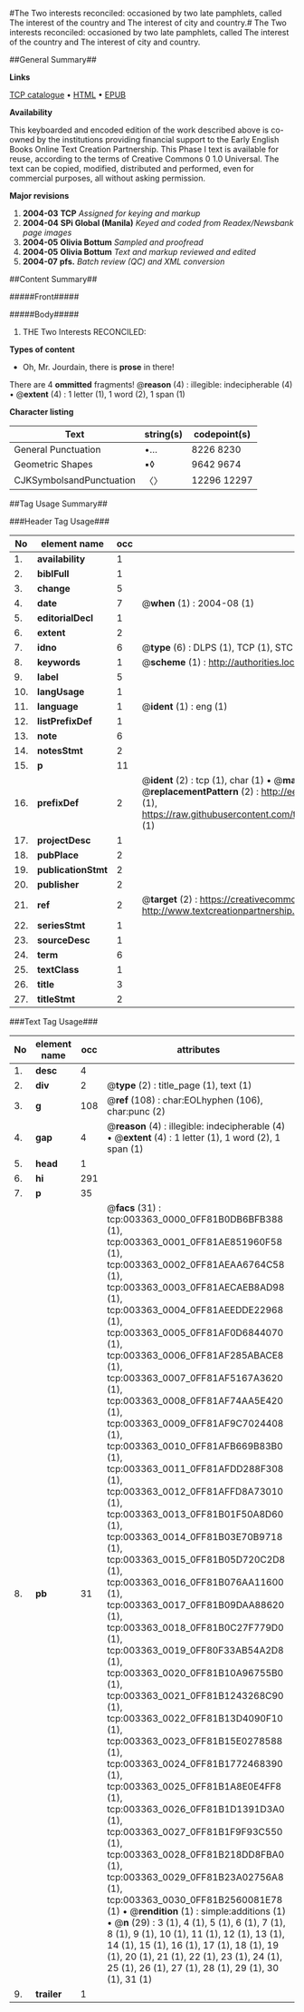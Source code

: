 #The Two interests reconciled: occasioned by two late pamphlets, called The interest of the country and The interest of city and country.#
The Two interests reconciled: occasioned by two late pamphlets, called The interest of the country and The interest of city and country.

##General Summary##

**Links**

[TCP catalogue](http://www.ota.ox.ac.uk/tcp/)  • 
[HTML](http://tei.it.ox.ac.uk/tcp/Texts-HTML/free/N02/N02822.html)  • 
[EPUB](http://tei.it.ox.ac.uk/tcp/Texts-EPUB/free/N02/N02822.epub)

**Availability**

This keyboarded and encoded edition of the
	       work described above is co-owned by the institutions
	       providing financial support to the Early English Books
	       Online Text Creation Partnership. This Phase I text is
	       available for reuse, according to the terms of Creative
	       Commons 0 1.0 Universal. The text can be copied,
	       modified, distributed and performed, even for
	       commercial purposes, all without asking permission.

**Major revisions**

1. __2004-03__ __TCP__ *Assigned for keying and markup*
1. __2004-04__ __SPi Global (Manila)__ *Keyed and coded from Readex/Newsbank page images*
1. __2004-05__ __Olivia Bottum__ *Sampled and proofread*
1. __2004-05__ __Olivia Bottum__ *Text and markup reviewed and edited*
1. __2004-07__ __pfs.__ *Batch review (QC) and XML conversion*

##Content Summary##

#####Front#####

#####Body#####

1. THE Two Interests RECONCILED:

**Types of content**

  * Oh, Mr. Jourdain, there is **prose** in there!

There are 4 **ommitted** fragments! 
 @__reason__ (4) : illegible: indecipherable (4)  •  @__extent__ (4) : 1 letter (1), 1 word (2), 1 span (1)

**Character listing**


|Text|string(s)|codepoint(s)|
|---|---|---|
|General Punctuation|•…|8226 8230|
|Geometric Shapes|▪◊|9642 9674|
|CJKSymbolsandPunctuation|〈〉|12296 12297|

##Tag Usage Summary##

###Header Tag Usage###

|No|element name|occ|attributes|
|---|---|---|---|
|1.|__availability__|1||
|2.|__biblFull__|1||
|3.|__change__|5||
|4.|__date__|7| @__when__ (1) : 2004-08 (1)|
|5.|__editorialDecl__|1||
|6.|__extent__|2||
|7.|__idno__|6| @__type__ (6) : DLPS (1), TCP (1), STC (1), NOTIS (1), IMAGE-SET (1), EVANS-CITATION (1)|
|8.|__keywords__|1| @__scheme__ (1) : http://authorities.loc.gov/ (1)|
|9.|__label__|5||
|10.|__langUsage__|1||
|11.|__language__|1| @__ident__ (1) : eng (1)|
|12.|__listPrefixDef__|1||
|13.|__note__|6||
|14.|__notesStmt__|2||
|15.|__p__|11||
|16.|__prefixDef__|2| @__ident__ (2) : tcp (1), char (1)  •  @__matchPattern__ (2) : ([0-9\-]+):([0-9IVX]+) (1), (.+) (1)  •  @__replacementPattern__ (2) : http://eebo.chadwyck.com/downloadtiff?vid=$1&page=$2 (1), https://raw.githubusercontent.com/textcreationpartnership/Texts/master/tcpchars.xml#$1 (1)|
|17.|__projectDesc__|1||
|18.|__pubPlace__|2||
|19.|__publicationStmt__|2||
|20.|__publisher__|2||
|21.|__ref__|2| @__target__ (2) : https://creativecommons.org/publicdomain/zero/1.0/ (1), http://www.textcreationpartnership.org/docs/. (1)|
|22.|__seriesStmt__|1||
|23.|__sourceDesc__|1||
|24.|__term__|6||
|25.|__textClass__|1||
|26.|__title__|3||
|27.|__titleStmt__|2||


###Text Tag Usage###

|No|element name|occ|attributes|
|---|---|---|---|
|1.|__desc__|4||
|2.|__div__|2| @__type__ (2) : title_page (1), text (1)|
|3.|__g__|108| @__ref__ (108) : char:EOLhyphen (106), char:punc (2)|
|4.|__gap__|4| @__reason__ (4) : illegible: indecipherable (4)  •  @__extent__ (4) : 1 letter (1), 1 word (2), 1 span (1)|
|5.|__head__|1||
|6.|__hi__|291||
|7.|__p__|35||
|8.|__pb__|31| @__facs__ (31) : tcp:003363_0000_0FF81B0DB6BFB388 (1), tcp:003363_0001_0FF81AE851960F58 (1), tcp:003363_0002_0FF81AEAA6764C58 (1), tcp:003363_0003_0FF81AECAEB8AD98 (1), tcp:003363_0004_0FF81AEEDDE22968 (1), tcp:003363_0005_0FF81AF0D6844070 (1), tcp:003363_0006_0FF81AF285ABACE8 (1), tcp:003363_0007_0FF81AF5167A3620 (1), tcp:003363_0008_0FF81AF74AA5E420 (1), tcp:003363_0009_0FF81AF9C7024408 (1), tcp:003363_0010_0FF81AFB669B83B0 (1), tcp:003363_0011_0FF81AFDD288F308 (1), tcp:003363_0012_0FF81AFFD8A73010 (1), tcp:003363_0013_0FF81B01F50A8D60 (1), tcp:003363_0014_0FF81B03E70B9718 (1), tcp:003363_0015_0FF81B05D720C2D8 (1), tcp:003363_0016_0FF81B076AA11600 (1), tcp:003363_0017_0FF81B09DAA88620 (1), tcp:003363_0018_0FF81B0C27F779D0 (1), tcp:003363_0019_0FF80F33AB54A2D8 (1), tcp:003363_0020_0FF81B10A96755B0 (1), tcp:003363_0021_0FF81B1243268C90 (1), tcp:003363_0022_0FF81B13D4090F10 (1), tcp:003363_0023_0FF81B15E0278588 (1), tcp:003363_0024_0FF81B1772468390 (1), tcp:003363_0025_0FF81B1A8E0E4FF8 (1), tcp:003363_0026_0FF81B1D1391D3A0 (1), tcp:003363_0027_0FF81B1F9F93C550 (1), tcp:003363_0028_0FF81B218DD8FBA0 (1), tcp:003363_0029_0FF81B23A02756A8 (1), tcp:003363_0030_0FF81B2560081E78 (1)  •  @__rendition__ (1) : simple:additions (1)  •  @__n__ (29) : 3 (1), 4 (1), 5 (1), 6 (1), 7 (1), 8 (1), 9 (1), 10 (1), 11 (1), 12 (1), 13 (1), 14 (1), 15 (1), 16 (1), 17 (1), 18 (1), 19 (1), 20 (1), 21 (1), 22 (1), 23 (1), 24 (1), 25 (1), 26 (1), 27 (1), 28 (1), 29 (1), 30 (1), 31 (1)|
|9.|__trailer__|1||
